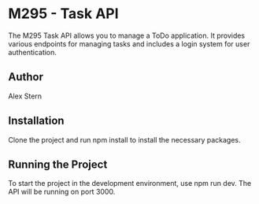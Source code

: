 # M295 - Task API

The M295 Task API allows you to manage a ToDo application. It provides various endpoints for managing tasks and includes a login system for user authentication.
## Author

Alex Stern

## Installation
Clone the project and run npm install to install the necessary packages.

## Running the Project
To start the project in the development environment, use npm run dev. The API will be running on port 3000.